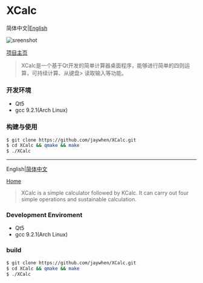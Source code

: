 # XCalc

<a name="Ch"/>

简体中文|[English](#En)

![sreenshot](https://github.com/jaywhen/XCalc/blob/master/XCalc_Image/v1_0.png)

[项目主页](https://jaywhen.com/post/xcacl/)

> XCalc是一个基于Qt开发的简单计算器桌面程序，能够进行简单的四则运算，可持续计算、从键盘>  读取输入等功能。
### 开发环境

* Qt5
* gcc 9.2.1(Arch Linux)

### 构建与使用

```bash
$ git clone https://github.com/jaywhen/XCalc.git
$ cd XCalc && qmake && make
$ ./XCalc
```

<a name="En"/>

--------
English|[简体中文](#Ch)

[Home](https://jaywhen.com/post/xcacl/)

> XCalc is a simple calculator followed by KCalc.
> It can carry out four simple operations and sustainable calculation.

### Development Enviroment

* Qt5
* gcc 9.2.1(Arch Linux)

### build
```bash
$ git clone https://github.com/jaywhen/XCalc.git
$ cd XCalc && qmake && make
$ ./XCalc
```

